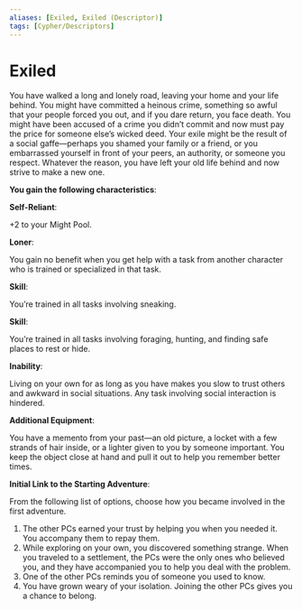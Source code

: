 ```yaml
---
aliases: [Exiled, Exiled (Descriptor)]
tags: [Cypher/Descriptors]
---
```


# Exiled

You have walked a long and lonely road, leaving your home and your life behind. You might have committed a heinous crime, something so awful that your people forced you out, and if you dare return, you face death. You might have been accused of a crime you didn’t commit and now must pay the price for someone else’s wicked deed. Your exile might be the result of a social gaffe—perhaps you shamed your family or a friend, or you embarrassed yourself in front of your peers, an authority, or someone you respect. Whatever the reason, you have left your old life behind and now strive to make a new one.

**You gain the following characteristics**:

**Self-Reliant**:

+2 to your Might Pool.

**Loner**:

You gain no benefit when you get help with a task from another character who is trained or specialized in that task.

**Skill**:

You’re trained in all tasks involving sneaking.

**Skill**:

You’re trained in all tasks involving foraging, hunting, and finding safe places to rest or hide.

**Inability**:

Living on your own for as long as you have makes you slow to trust others and awkward in social situations. Any task involving social interaction is hindered.

**Additional Equipment**:

You have a memento from your past—an old picture, a locket with a few strands of hair inside, or a lighter given to you by someone important. You keep the object close at hand and pull it out to help you remember better times.

**Initial Link to the Starting Adventure**:

From the following list of options, choose how you became involved in the first adventure.

1. The other PCs earned your trust by helping you when you needed it. You accompany them to repay them.
2. While exploring on your own, you discovered something strange. When you traveled to a settlement, the PCs were the only ones who believed you, and they have accompanied you to help you deal with the problem.
3. One of the other PCs reminds you of someone you used to know.
4. You have grown weary of your isolation. Joining the other PCs gives you a chance to belong.
